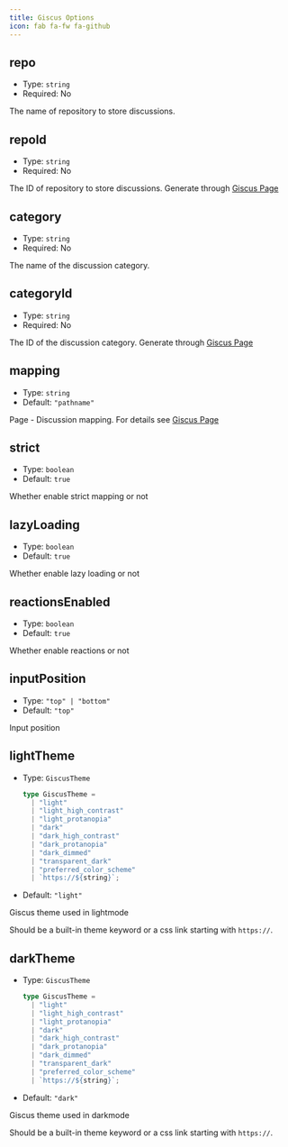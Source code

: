 ```yaml
---
title: Giscus Options
icon: fab fa-fw fa-github
---
```


## repo

- Type: `string`
- Required: No

The name of repository to store discussions.

## repoId

- Type: `string`
- Required: No

The ID of repository to store discussions. Generate through [Giscus Page](https://giscus.app/)

## category

- Type: `string`
- Required: No

The name of the discussion category.

## categoryId

- Type: `string`
- Required: No

The ID of the discussion category. Generate through [Giscus Page](https://giscus.app/)

## mapping

- Type: `string`
- Default: `"pathname"`

Page - Discussion mapping. For details see [Giscus Page](https://giscus.app/)

## strict

- Type: `boolean`
- Default: `true`

Whether enable strict mapping or not

## lazyLoading

- Type: `boolean`
- Default: `true`

Whether enable lazy loading or not

## reactionsEnabled

- Type: `boolean`
- Default: `true`

Whether enable reactions or not

## inputPosition

- Type: `"top" | "bottom"`
- Default: `"top"`

Input position

## lightTheme

- Type: `GiscusTheme`

  ```ts
  type GiscusTheme =
    | "light"
    | "light_high_contrast"
    | "light_protanopia"
    | "dark"
    | "dark_high_contrast"
    | "dark_protanopia"
    | "dark_dimmed"
    | "transparent_dark"
    | "preferred_color_scheme"
    | `https://${string}`;
  ```

- Default: `"light"`

Giscus theme used in lightmode

Should be a built-in theme keyword or a css link starting with `https://`.

## darkTheme

- Type: `GiscusTheme`

  ```ts
  type GiscusTheme =
    | "light"
    | "light_high_contrast"
    | "light_protanopia"
    | "dark"
    | "dark_high_contrast"
    | "dark_protanopia"
    | "dark_dimmed"
    | "transparent_dark"
    | "preferred_color_scheme"
    | `https://${string}`;
  ```

- Default: `"dark"`

Giscus theme used in darkmode

Should be a built-in theme keyword or a css link starting with `https://`.
